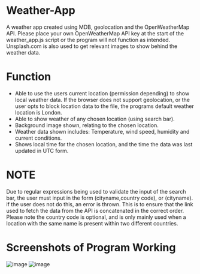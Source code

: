 # Weather-App
A weather app created using MDB, geolocation and the OpenWeatherMap API. Please place your own OpenWeatherMap API key at the start of the weather_app.js script or the program will not function as intended. Unsplash.com is also used to get relevant images to show behind the weather data.
# Function
- Able to use the users current location (permission depending) to show local weather data. If the browser does not support geolocation, or the user opts to block location data to the file, the programs default weather location is London.
- Able to show weather of any chosen location (using search bar). 
- Background image shown, relating to the chosen location. 
- Weather data shown includes: Temperature, wind speed, humidity and current conditions.
- Shows local time for the chosen location, and the time the data was last updated in UTC form.
# NOTE
Due to regular expressions being used to validate the input of the search bar, the user must input in the form (cityname,country code), or (cityname). if the user does not do this, an error is thrown. This is to ensure that the link used to fetch the data from the API is concatenated in the correct order. Please note the country code is optional, and is only mainly used when a location with the same name is present within two different countries.
# Screenshots of Program Working
![image](https://user-images.githubusercontent.com/108418412/192860140-93e2344b-9e43-4e0c-8c13-e4da7c3f0e45.png)
![image](https://user-images.githubusercontent.com/108418412/192860965-d0c3e10e-d817-4506-ba37-442f5a9e3dd9.png)


